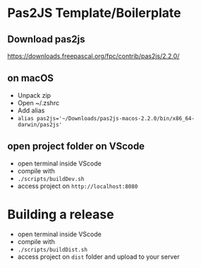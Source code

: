 # Pas2JS Template/Boilerplate

## Download pas2js
https://downloads.freepascal.org/fpc/contrib/pas2js/2.2.0/

## on macOS
- Unpack zip
- Open ~/.zshrc
- Add alias
- ```alias pas2js='~/Downloads/pas2js-macos-2.2.0/bin/x86_64-darwin/pas2js'```

## open project folder on VScode
- open terminal inside VScode
- compile with 
- ```./scripts/buildDev.sh```
- access project on ```http://localhost:8080```

# Building a release
- open terminal inside VScode
- compile with 
- ```./scripts/buildDist.sh```
- access project on ```dist``` folder and upload to your server
